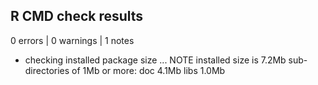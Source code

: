 ## R CMD check results

0 errors | 0 warnings | 1 notes

* checking installed package size ... NOTE
    installed size is  7.2Mb
    sub-directories of 1Mb or more:
      doc    4.1Mb
      libs   1.0Mb
